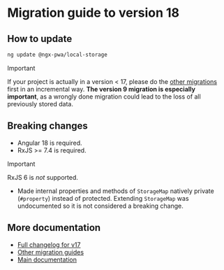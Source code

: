 # Migration guide to version 18

## How to update

```bash
ng update @ngx-pwa/local-storage
```

> [!IMPORTANT]
> If your project is actually in a version < 17, please do the [other migrations](../MIGRATION.md) first in an incremental way. **The version 9 migration is especially important**, as a wrongly done migration could lead to the loss of all previously stored data.

## Breaking changes

- Angular 18 is required.
- RxJS >= 7.4 is required.

> [!IMPORTANT]
> RxJS 6 is *not* supported.

- Made internal properties and methods of `StorageMap` natively private (`#property`) instead of protected. Extending `StorageMap` was undocumented so it is not considered a breaking change.

## More documentation

- [Full changelog for v17](../CHANGELOG.md)
- [Other migration guides](../MIGRATION.md)
- [Main documentation](../README.md)
